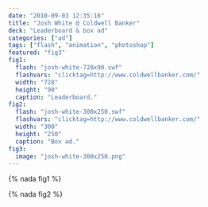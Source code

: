 ```yaml
---
date: "2010-09-03 12:35:16"
title: "Josh White @ Coldwell Banker"
deck: "Leaderboard & box ad"
categories: ["ad"]
tags: ["flash", "animation", "photoshop"]
featured: "fig3"
fig1:
  flash: "josh-white-728x90.swf"
  flashvars: "clicktag=http://www.coldwellbanker.com/"
  width: "728"
  height: "90"
  caption: "Leaderboard."
fig2:
  flash: "josh-white-300x250.swf"
  flashvars: "clicktag=http://www.coldwellbanker.com/"
  width: "300"
  height: "250"
  caption: "Box ad."
fig3:
  image: "josh-white-300x250.png"
---
```


{% nada fig1 %}

{% nada fig2 %}

